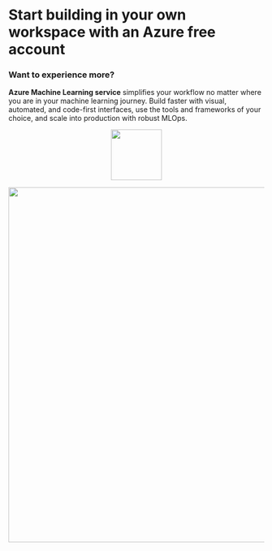 # Start building in your own workspace with an Azure free account

### Want to experience more?

**Azure Machine Learning service** simplifies your workflow no matter where you are in your machine learning journey. 
Build faster with visual, automated, and code-first interfaces, use the tools and frameworks of your choice, and scale into production
with robust MLOps.

<p align="center">
  <a href="http://btfollow.com/.2tvi0" target="_blank">
    <img width="100"src="https://experienceazure.blob.core.windows.net/templates/aml-quickstarts/startfree.jpg">

  </a>
</p>

<p align="Center">
<img width="700"src="https://experienceazure.blob.core.windows.net/templates/aml-quickstarts/freeinst.jpg">
  </a>
</p>
